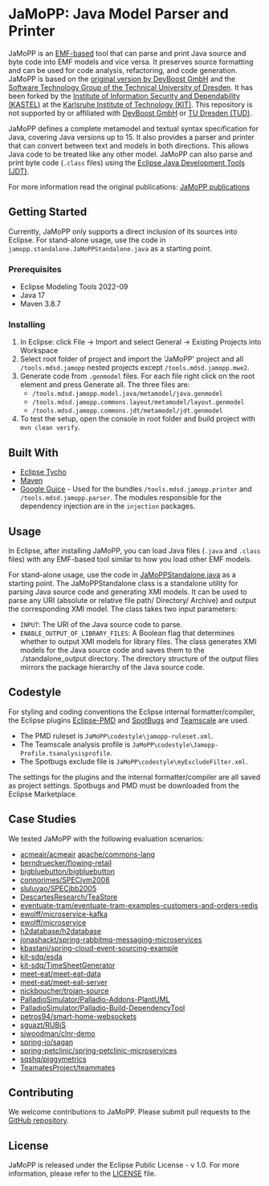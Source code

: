 # JaMoPP: Java Model Parser and Printer
JaMoPP is an [EMF-based](https://www.eclipse.org/modeling/emf/) tool that can parse and print Java source and byte code into EMF models and vice versa. It preserves source formatting and can be used for code analysis, refactoring, and code generation. JaMoPP is based on the [original version by DevBoost GmbH](https://github.com/DevBoost/JaMoPP) and the [Software Technology Group of the Technical University of Dresden](https://tu-dresden.de/ing/informatik/smt/st). It has been forked by the [Institute of Information Security and Dependability (KASTEL)](https://www.kastel.kit.edu/) at the [Karlsruhe Institute of Technology (KIT)](https://www.kit.edu/). This repository is not supported by or affiliated with [DevBoost GmbH](https://devboost.com/) or [TU Dresden (TUD)](https://tu-dresden.de/).

JaMoPP defines a complete metamodel and textual syntax specification for Java, covering Java versions up to 15. It also provides a parser and printer that can convert between text and models in both directions. This allows Java code to be treated like any other model. JaMoPP can also parse and print byte code (`.class` files) using the [Eclipse Java Development Tools (JDT)](https://eclipse.dev/jdt/).

For more information read the original publications: [JaMoPP publications](https://github.com/DevBoost/JaMoPP/tree/master/Doc/org.emftext.language.java.doc/publications)

## Getting Started
Currently, JaMoPP only supports a direct inclusion of its sources into Eclipse. For stand-alone usage, use the code in `jamopp.standalone.JaMoPPStandalone.java`  as a starting point.

### Prerequisites
- Eclipse Modeling Tools 2022-09
- Java 17
- Maven 3.8.7

### Installing
1. In Eclipse: click File -> Import and select General -> Existing Projects into Workspace
2. Select root folder of project and import the 'JaMoPP' project and all `/tools.mdsd.jamopp` nested projects except `/tools.mdsd.jamopp.mwe2`.
3. Generate code from `.genmodel` files. For each file right click on the root element and press Generate all. The three files are:
   - `/tools.mdsd.jamopp.model.java/metamodel/java.genmodel`   
   - `/tools.mdsd.jamopp.commons.layout/metamodel/layout.genmodel`
   - `/tools.mdsd.jamopp.commons.jdt/metamodel/jdt.genmodel`
4. To test the setup, open the console in root folder and build project with `mvn clean verify`.

## Built With
- [Eclipse Tycho](https://projects.eclipse.org/projects/technology.tycho)
- [Maven](https://maven.apache.org/)
- [Google Guice](https://github.com/google/guice) - Used for the bundles `/tools.mdsd.jamopp.printer` and `/tools.mdsd.jamopp.parser`. The modules responsible for the dependency injection are in the `injection` packages.

## Usage
In Eclipse, after installing JaMoPP, you can load Java files (`.java` and `.class` files) with any EMF-based tool similar to how you load other EMF models.

For stand-alone usage, use the code in [JaMoPPStandalone.java](https://github.com/MDSD-Tools/JaMoPP/blob/main/bundles/jamopp.standalone/src/jamopp/standalone/JaMoPPStandalone.java) as a starting point. The JaMoPPStandalone class is a standalone utility for parsing Java source code and generating XMI models. It can be used to parse any URI (absolute or relative file path/ Directory/ Archive) and output the corresponding XMI model. The class takes two input parameters:

- `INPUT`: The URI of the Java source code to parse.
- `ENABLE_OUTPUT_OF_LIBRARY_FILES`: A Boolean flag that determines whether to output XMI models for library files.
  The class generates XMI models for the Java source code and saves them to the ./standalone_output directory. The directory structure of the output files mirrors the package hierarchy of the Java source code.

## Codestyle
For styling and coding conventions the Eclipse internal formatter/compiler, the Eclipse plugins [Eclipse-PMD](https://github.com/eclipse-pmd) and [SpotBugs](https://marketplace.eclipse.org/content/spotbugs-eclipse-plugin) and [Teamscale](https://teamscale.com) are used.

- The PMD ruleset is `JaMoPP\codestyle\jamopp-ruleset.xml`.
- The Teamscale analysis profile is `JaMoPP\codestyle\Jamopp-Profile.tsanalysisprofile`.
- The Spotbugs exclude file is `JaMoPP\codestyle\myExcludeFilter.xml`.

The settings for the plugins and the internal formatter/compiler are all saved as project settings. Spotbugs and PMD must be downloaded from the Eclipse Marketplace.

## Case Studies
We tested JaMoPP with the following evaluation scenarios:
- [acmeair/acmeair](https://github.com/acmeair/acmeair/archive/refs/tags/v1.2.0.zip)
  [apache/commons-lang](https://github.com/apache/commons-lang/archive/refs/tags/rel/commons-lang-3.12.0.zip)
- [berndruecker/flowing-retail](https://github.com/berndruecker/flowing-retail/archive/refs/heads/master.zip)
- [bigbluebutton/bigbluebutton](https://github.com/bigbluebutton/bigbluebutton/archive/refs/tags/v2.4.7.zip)
- [connorimes/SPECjvm2008](https://github.com/connorimes/SPECjvm2008/archive/refs/heads/master.zip)
- [sluluyao/SPECjbb2005](https://github.com/csluluyao/SPECjbb2005/archive/refs/heads/master.zip)
- [DescartesResearch/TeaStore](https://github.com/DescartesResearch/TeaStore/archive/refs/tags/v1.4.0.zip)
- [eventuate-tram/eventuate-tram-examples-customers-and-orders-redis](https://github.com/eventuate-tram/eventuate-tram-examples-customers-and-orders-redis/archive/e4a3da5502aa11af441b70b7ab6b5f1430b17d4.zip)
- [ewolff/microservice-kafka](https://github.com/ewolff/microservice-kafka/archive/refs/heads/master.zip)
- [ewolff/microservice](https://github.com/ewolff/microservice/archive/refs/heads/master.zip)
- [h2database/h2database](https://github.com/h2database/h2database/archive/refs/tags/version-2.1.210.zip)
- [jonashackt/spring-rabbitmq-messaging-microservices](https://github.com/jonashackt/spring-rabbitmq-messaging-microservices/archive/19cadd4c1310a4651f3529626ac2acd4853a987.zip)
- [kbastani/spring-cloud-event-sourcing-example](https://github.com/kbastani/spring-cloud-event-sourcing-example/archive/refs/heads/master.zip)
- [kit-sdq/esda](https://github.com/kit-sdq/esda/archive/refs/heads/master.zip)
- [kit-sdq/TimeSheetGenerator](https://github.com/kit-sdq/TimeSheetGenerator/archive/refs/heads/main.zip)
- [meet-eat/meet-eat-data](https://github.com/meet-eat/meet-eat-data/archive/refs/heads/master.zip)
- [meet-eat/meet-eat-server](https://github.com/meet-eat/meet-eat-server/archive/refs/heads/master.zip)
- [nickboucher/trojan-source](https://github.com/nickboucher/trojan-source/archive/refs/heads/main.zip)
- [PalladioSimulator/Palladio-Addons-PlantUML](https://github.com/PalladioSimulator/Palladio-Addons-PlantUML/archive/refs/heads/main.zip)
- [PalladioSimulator/Palladio-Build-DependencyTool](https://github.com/PalladioSimulator/Palladio-Build-DependencyTool/archive/refs/heads/master.zip)
- [petros94/smart-home-websockets](https://github.com/petros94/smart-home-websockets/archive/refs/heads/master.zip)
- [sguazt/RUBiS](https://github.com/sguazt/RUBiS/archive/refs/heads/master.zip)
- [sjwoodman/clnr-demo](https://github.com/sjwoodman/clnr-demo/archive/refs/heads/master.zip)
- [spring-io/sagan](https://github.com/spring-io/sagan/archive/1995913fb2d90693c97c251fd142b429724cdf44.zip)
- [spring-petclinic/spring-petclinic-microservices](https://github.com/spring-petclinic/spring-petclinic-microservices/archive/refs/tags/v2.3.6.zip)
- [sqshq/piggymetrics](https://github.com/sqshq/piggymetrics/archive/refs/tags/spring.version.2.0.3.zip)
- [TeamatesProject/teammates](https://github.com/TeamatesProject/teammates/archive/refs/heads/master.zip)

## Contributing
We welcome contributions to JaMoPP. Please submit pull requests to the [GitHub repository](https://github.com/MDSD-Tools/JaMoPP).

## License
JaMoPP is released under the Eclipse Public License - v 1.0. For more information, please refer to the [LICENSE](https://github.com/MDSD-Tools/JaMoPP/blob/main/LICENSE) file.
